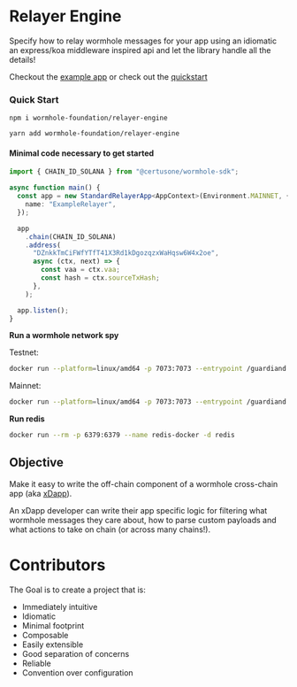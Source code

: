 # Relayer Engine

Specify how to relay wormhole messages for your app using an idiomatic an express/koa middleware inspired api and let the library handle all the details!

Checkout the [example app](./example-app) or check out the [quickstart](#quick-start)

### Quick Start

`npm i wormhole-foundation/relayer-engine`

`yarn add wormhole-foundation/relayer-engine`

#### Minimal code necessary to get started

```typescript
import { CHAIN_ID_SOLANA } from "@certusone/wormhole-sdk";

async function main() {
  const app = new StandardRelayerApp<AppContext>(Environment.MAINNET, {
    name: "ExampleRelayer",
  });

  app
    .chain(CHAIN_ID_SOLANA)
    .address(
      "DZnkkTmCiFWfYTfT41X3Rd1kDgozqzxWaHqsw6W4x2oe",
      async (ctx, next) => {
        const vaa = ctx.vaa;
        const hash = ctx.sourceTxHash;
      },
    );

  app.listen();
}
```

**Run a wormhole network spy**

Testnet:

```bash
docker run --platform=linux/amd64 -p 7073:7073 --entrypoint /guardiand ghcr.io/wormhole-foundation/guardiand:latest spy --nodeKey /node.key --spyRPC "[::]:7073" --network /wormhole/testnet/2/1 --bootstrap /dns4/wormhole-testnet-v2-bootstrap.certus.one/udp/8999/quic/p2p/12D3KooWAkB9ynDur1Jtoa97LBUp8RXdhzS5uHgAfdTquJbrbN7i
```

Mainnet:

```bash
docker run --platform=linux/amd64 -p 7073:7073 --entrypoint /guardiand ghcr.io/wormhole-foundation/guardiand:latest spy --nodeKey /node.key --spyRPC "[::]:7073" --network /wormhole/mainnet/2 --bootstrap /dns4/wormhole-mainnet-v2-bootstrap.certus.one/udp/8999/quic/p2p/12D3KooWQp644DK27fd3d4Km3jr7gHiuJJ5ZGmy8hH4py7fP4FP7
```

**Run redis**

```bash
docker run --rm -p 6379:6379 --name redis-docker -d redis
```

## Objective

Make it easy to write the off-chain component of a wormhole cross-chain app (aka [xDapp](https://book.wormhole.com/dapps/4_whatIsanXdapp.html)).

An xDapp developer can write their app specific logic for filtering what wormhole messages they care about, how to parse custom payloads and what actions to take on chain (or across many chains!).

# Contributors

The Goal is to create a project that is:

- Immediately intuitive
- Idiomatic
- Minimal footprint
- Composable
- Easily extensible
- Good separation of concerns
- Reliable
- Convention over configuration
